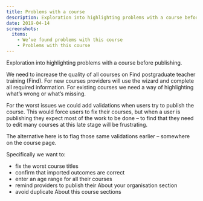 ```yaml
---
title: Problems with a course
description: Exploration into highlighting problems with a course before publishing
date: 2019-04-14
screenshots:
  items:
    - We’ve found problems with this course
    - Problems with this course
---
```


Exploration into highlighting problems with a course before publishing.

We need to increase the quality of all courses on Find postgraduate teacher training (Find). For new courses providers will use the wizard and complete all required information. For existing courses we need a way of highlighting what’s wrong or what’s missing.

For the worst issues we could add validations when users try to publish the course. This would force users to fix their courses, but when a user is publishing they expect most of the work to be done – to find that they need to edit many courses at this late stage will be frustrating.

The alternative here is to flag those same validations earlier – somewhere on the course page.

Specifically we want to:

- fix the worst course titles
- confirm that imported outcomes are correct
- enter an age range for all their courses
- remind providers to publish their About your organisation section
- avoid duplicate About this course sections
